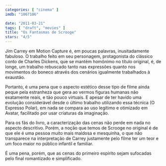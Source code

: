 ```yaml
---
categories: [ "cinema" ]
imdb: "1067106"

date: "2011-03-21"
tags: [ "draft", "movies" ]
title: "Os Fantasmas de Scrooge"
stars: "4/5"
---
```

Jim Carrey em Motion Capture é, em poucas palavras, inusitadamente fabuloso. O trabalho feito em seu personagem, protagonista do clássico conto de Charles Dickens, que se mantém homônimo no título original, é, de longe, um trabalho rebuscado tanto nas expressões quanto nos movimentos do boneco através dos cenários igualmente trabalhados à exaustão.

Portanto, é uma pena que o aspecto estético desse tipo de filme ainda peque pela estranheza que gera ao vermos figuras humanas não exatamente reais, e tão pouco virtuais. E apesar de ter havido uma evolução considerável desde o último trabalho utilizando essa técnica (O Expresso Polar), em nada se compara ao uso legítimo e otimizado em Avatar, facilitado por usar criaturas da imaginação.

Para os fãs do livro, a caracterização das cenas não perde em nada no aspecto descritivo. Porém, a noção que temos de Scrooge no original é de que ele é uma pessoa muito mais maldosa e mesquinha, o que não transparece na interpretação de Carrey justamente pelo filme ter um teor e um foco maior no público infantil e familiar.

É uma pena, porém, que as cenas do primeiro espírito sejam sufocadas pelo final romantizado e simplificado.
